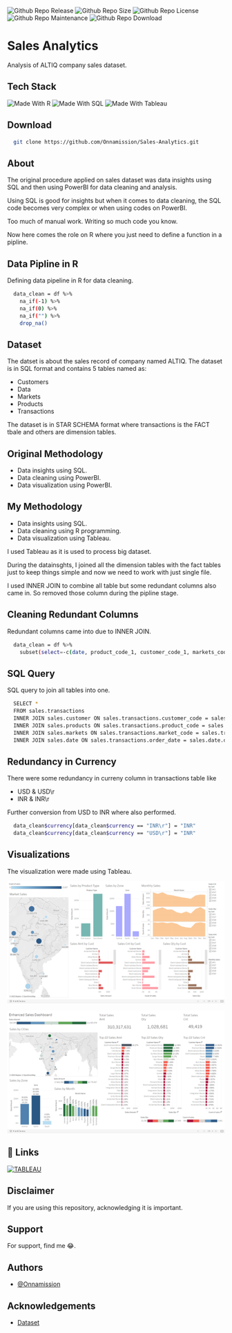 ![Github Repo Release](https://img.shields.io/github/release-date/Onnamission/Sales-Analytics)
![Github Repo Size](https://img.shields.io/github/repo-size/Onnamission/Sales-Analytics)
![Github Repo License](https://img.shields.io/github/license/Onnamission/Sales-Analytics)
![Github Repo Maintenance](https://img.shields.io/maintenance/yes/2022)
![Github Repo Download](https://img.shields.io/github/downloads/Onnamission/Sales-Analytics/total)

# Sales Analytics

Analysis of ALTIQ company sales dataset.

## Tech Stack
![Made With R](https://img.shields.io/badge/Made%20with-R-red?style=for-the-badge&logo=R)
![Made With SQL](https://img.shields.io/badge/Made%20with-SQL-blue?style=for-the-badge&logo=MySQL)
![Made With Tableau](https://img.shields.io/badge/Made%20with-Tableau-orange?style=for-the-badge&logo=Tableau)

## Download

```bash
  git clone https://github.com/Onnamission/Sales-Analytics.git
```

## About

The original procedure applied on sales dataset was data insights using SQL and then using PowerBI for data cleaning and analysis.

Using SQL is good for insights but when it comes to data cleaning, the SQL code becomes very complex or when using codes on PowerBI. 

Too much of manual work. Writing so much code you know.

Now here comes the role on R where you just need to define a function in a pipline.

## Data Pipline in R

Defining data pipeline in R for data cleaning.

```bash
  data_clean = df %>%
    na_if(-1) %>%
    na_if(0) %>%
    na_if("") %>%
    drop_na()
```

## Dataset

The datset is about the sales record of company named ALTIQ. The dataset is in SQL format and contains 5 tables named as:
- Customers
- Data
- Markets
- Products
- Transactions

The dataset is in STAR SCHEMA format where transactions is the FACT tbale and others are dimension tables.

## Original Methodology
- Data insights using SQL.
- Data cleaning using PowerBI.
- Data visualization using PowerBI.

## My Methodology
- Data insights using SQL.
- Data cleaning using R programming.
- Data visualization using Tableau.

I used Tableau as it is used to process big dataset.

During the datainsghts, I joined all the dimension tables with the fact tables just to keep things simple and now we need to work with just single file.

I used INNER JOIN to combine all table but some redundant columns also came in. So removed those column during the pipline stage.  

## Cleaning Redundant Columns

Redundant columns came into due to INNER JOIN.

```bash
  data_clean = df %>%
    subset(select=-c(date, product_code_1, customer_code_1, markets_code))
```

## SQL Query

SQL query to join all tables into one.

```bash
  SELECT *
  FROM sales.transactions
  INNER JOIN sales.customer ON sales.transactions.customer_code = sales.customer.customer_code
  INNER JOIN sales.products ON sales.transactions.product_code = sales.products.product_code
  INNER JOIN sales.markets ON sales.transactions.market_code = sales.transaction.markets_code
  INNER JOIN sales.date ON sales.transactions.order_date = sales.date.date
```

## Redundancy in Currency

There were some redundancy in curreny column in transactions table like 
- USD & USD\r
- INR & INR\r

Further conversion from USD to INR where also performed.

```bash
  data_clean$currency[data_clean$currency == "INR\r"] = "INR"
  data_clean$currency[data_clean$currency == "USD\r"] = "INR"
```

## Visualizations

The visualization were made using Tableau.

![Sales Dashboard](sales_dashboard.png)

![Enhanced Sales Dashboard](enhance_sales_dashboard.png)

## 🔗 Links
[![TABLEAU](https://img.shields.io/badge/tableau-0A66C2?style=for-the-badge&logo=tableau&logoColor=white)](https://public.tableau.com/app/profile/aditya.kakde)

## Disclaimer

If you are using this repository, acknowledging it is important.

## Support

For support, find me 😂.

## Authors

- [@Onnamission](https://www.github.com/Onnamission)

## Acknowledgements

 - [Dataset](https://github.com/codebasics/DataAnalysisProjects/tree/master/1_SalesInsights)


